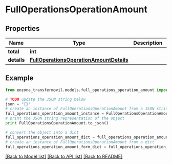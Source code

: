 # FullOperationsOperationAmount


## Properties
Name | Type | Description | Notes
------------ | ------------- | ------------- | -------------
**total** | **int** |  | [optional] 
**details** | [**FullOperationsOperationAmountDetails**](FullOperationsOperationAmountDetails.md) |  | [optional] 

## Example

```python
from enzona_transfermovil.models.full_operations_operation_amount import FullOperationsOperationAmount

# TODO update the JSON string below
json = "{}"
# create an instance of FullOperationsOperationAmount from a JSON string
full_operations_operation_amount_instance = FullOperationsOperationAmount.from_json(json)
# print the JSON string representation of the object
print FullOperationsOperationAmount.to_json()

# convert the object into a dict
full_operations_operation_amount_dict = full_operations_operation_amount_instance.to_dict()
# create an instance of FullOperationsOperationAmount from a dict
full_operations_operation_amount_form_dict = full_operations_operation_amount.from_dict(full_operations_operation_amount_dict)
```
[[Back to Model list]](../README.md#documentation-for-models) [[Back to API list]](../README.md#documentation-for-api-endpoints) [[Back to README]](../README.md)


